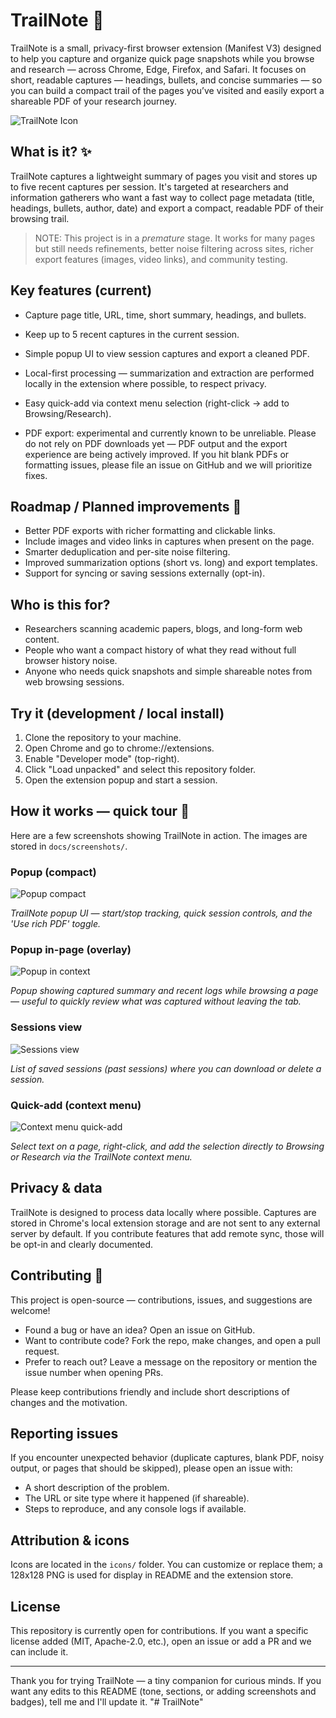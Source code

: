 # TrailNote 🔖

TrailNote is a small, privacy-first browser extension (Manifest V3) designed to help you capture and organize quick page snapshots while you browse and research — across Chrome, Edge, Firefox, and Safari. It focuses on short, readable captures — headings, bullets, and concise summaries — so you can build a compact trail of the pages you’ve visited and easily export a shareable PDF of your research journey.

![TrailNote Icon](icons/icon128.png)

## What is it? ✨

TrailNote captures a lightweight summary of pages you visit and stores up to five recent captures per session. It's targeted at researchers and information gatherers who want a fast way to collect page metadata (title, headings, bullets, author, date) and export a compact, readable PDF of their browsing trail.

> NOTE: This project is in a *premature* stage. It works for many pages but still needs refinements, better noise filtering across sites, richer export features (images, video links), and community testing.

## Key features (current)

- Capture page title, URL, time, short summary, headings, and bullets.
- Keep up to 5 recent captures in the current session.
- Simple popup UI to view session captures and export a cleaned PDF.
- Local-first processing — summarization and extraction are performed locally in the extension where possible, to respect privacy.
- Easy quick-add via context menu selection (right-click → add to Browsing/Research).

- PDF export: experimental and currently known to be unreliable. Please do not rely on PDF downloads yet — PDF output and the export experience are being actively improved. If you hit blank PDFs or formatting issues, please file an issue on GitHub and we will prioritize fixes.

## Roadmap / Planned improvements 🚀

- Better PDF exports with richer formatting and clickable links.
- Include images and video links in captures when present on the page.
- Smarter deduplication and per-site noise filtering.
- Improved summarization options (short vs. long) and export templates.
- Support for syncing or saving sessions externally (opt-in).

## Who is this for?

- Researchers scanning academic papers, blogs, and long-form web content.
- People who want a compact history of what they read without full browser history noise.
- Anyone who needs quick snapshots and simple shareable notes from web browsing sessions.

## Try it (development / local install)

1. Clone the repository to your machine.
2. Open Chrome and go to chrome://extensions.
3. Enable "Developer mode" (top-right).
4. Click "Load unpacked" and select this repository folder.
5. Open the extension popup and start a session.

## How it works — quick tour 🧭

Here are a few screenshots showing TrailNote in action. The images are stored in `docs/screenshots/`.

### Popup (compact)
![Popup compact](docs/screenshots/popup%20image.png)

*TrailNote popup UI — start/stop tracking, quick session controls, and the 'Use rich PDF' toggle.*

### Popup in-page (overlay)
![Popup in context](docs/screenshots/working%20image%20with%20summary.png)

*Popup showing captured summary and recent logs while browsing a page — useful to quickly review what was captured without leaving the tab.*

### Sessions view
![Sessions view](docs/screenshots/session%20stored%20image.png)

*List of saved sessions (past sessions) where you can download or delete a session.*

### Quick-add (context menu)
![Context menu quick-add](docs/screenshots/right%20click%20image.png)

*Select text on a page, right-click, and add the selection directly to Browsing or Research via the TrailNote context menu.*

## Privacy & data

TrailNote is designed to process data locally where possible. Captures are stored in Chrome's local extension storage and are not sent to any external server by default. If you contribute features that add remote sync, those will be opt-in and clearly documented.

## Contributing 🤝

This project is open-source — contributions, issues, and suggestions are welcome!

- Found a bug or have an idea? Open an issue on GitHub.
- Want to contribute code? Fork the repo, make changes, and open a pull request.
- Prefer to reach out? Leave a message on the repository or mention the issue number when opening PRs.

Please keep contributions friendly and include short descriptions of changes and the motivation.

## Reporting issues

If you encounter unexpected behavior (duplicate captures, blank PDF, noisy output, or pages that should be skipped), please open an issue with:

- A short description of the problem.
- The URL or site type where it happened (if shareable).
- Steps to reproduce, and any console logs if available.

## Attribution & icons

Icons are located in the `icons/` folder. You can customize or replace them; a 128x128 PNG is used for display in README and the extension store.

## License

This repository is currently open for contributions. If you want a specific license added (MIT, Apache-2.0, etc.), open an issue or add a PR and we can include it.

---

Thank you for trying TrailNote — a tiny companion for curious minds. If you want any edits to this README (tone, sections, or adding screenshots and badges), tell me and I'll update it.
"# TrailNote" 
